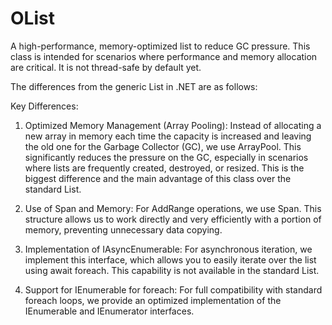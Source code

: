# OList
A high-performance, memory-optimized list
to reduce GC pressure. This class is intended for scenarios where performance
and memory allocation are critical.
It is not thread-safe by default yet.



The differences from the generic List<T> in .NET are as follows:

Key Differences:

1. Optimized Memory Management (Array Pooling): Instead of allocating a new array in memory each time the capacity is increased and leaving the old one for the Garbage Collector (GC), we use ArrayPool<T>. This significantly reduces the pressure on the GC, especially in scenarios where lists are frequently created, destroyed, or resized. This is the biggest difference and the main advantage of this class over the standard List<T>.

2. Use of Span<T> and Memory<T>: For AddRange operations, we use Span<T>. This structure allows us to work directly and very efficiently with a portion of memory, preventing unnecessary data copying.

3. Implementation of IAsyncEnumerable<T>: For asynchronous iteration, we implement this interface, which allows you to easily iterate over the list using await foreach. This capability is not available in the standard List<T>.

4. Support for IEnumerable<T> for foreach: For full compatibility with standard foreach loops, we provide an optimized implementation of the IEnumerable<T> and IEnumerator<T> interfaces.
